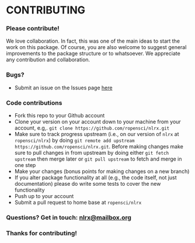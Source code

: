 # CONTRIBUTING #

### Please contribute!

We love collaboration.
In fact, this was one of the main ideas to start the work on this package.
Of course, you are also welcome to suggest general improvements to the package structure or to whatsoever.
We appreciate any contribution and collaboration.

### Bugs?

* Submit an issue on the Issues page [here](https://github.com/ropensci/nlrx/issues)

### Code contributions

* Fork this repo to your Github account
* Clone your version on your account down to your machine from your account, e.g,. `git clone https://github.com/ropensci/nlrx.git`
* Make sure to track progress upstream (i.e., on our version of `nlrx` at `ropensci/nlrx`) by doing `git remote add upstream https://github.com/ropensci/nlrx.git`.
Before making changes make sure to pull changes in from upstream by doing either `git fetch upstream` then merge later or `git pull upstream` to fetch and merge in one step
* Make your changes (bonus points for making changes on a new branch)
* If you alter package functionality at all (e.g., the code itself, not just documentation) please do write some tests to cover the new functionality
* Push up to your account
* Submit a pull request to home base at `ropensci/nlrx`

### Questions? Get in touch: [nlrx@mailbox.org](mailto:nlrx@mailbox.org)

### Thanks for contributing!
